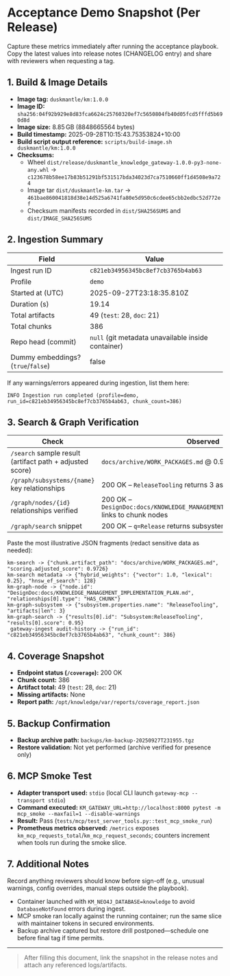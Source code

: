 # Acceptance Demo Snapshot (Per Release)

Capture these metrics immediately after running the acceptance playbook. Copy the latest values into release notes (CHANGELOG entry) and share with reviewers when requesting a tag.

## 1. Build & Image Details

- **Image tag:** `duskmantle/km:1.0.0`
- **Image ID:** `sha256:04f92b929e8d83fca6624c25760320ef7c5650804fb40d05fcd5fffd5b690d8d`
- **Image size:** 8.85 GB (8848665564 bytes)
- **Build timestamp:** 2025-09-28T10:15:43.75353824+10:00
- **Build script output reference:** `scripts/build-image.sh duskmantle/km:1.0.0`
- **Checksums:**
  - Wheel `dist/release/duskmantle_knowledge_gateway-1.0.0-py3-none-any.whl` → `c123678b58ee17b83b51291bf531517bda34023d7ca7510660ff1d4508e9a724`
  - Image tar `dist/duskmantle-km.tar` → `461bae860041818d38e14d525a6741fa80e5d950c6cdee65cbb2edbc52d772ef`
  - Checksum manifests recorded in `dist/SHA256SUMS` and `dist/IMAGE_SHA256SUMS`

## 2. Ingestion Summary

| Field | Value |
| --- | --- |
| Ingest run ID | `c821eb34956345bc8ef7cb3765b4ab63` |
| Profile | `demo` |
| Started at (UTC) | 2025-09-27T23:18:35.810Z |
| Duration (s) | 19.14 |
| Total artifacts | 49 (`test`: 28, `doc`: 21) |
| Total chunks | 386 |
| Repo head (commit) | `null` (git metadata unavailable inside container) |
| Dummy embeddings? (`true`/`false`) | false |

If any warnings/errors appeared during ingestion, list them here:

```
INFO Ingestion run completed (profile=demo, run_id=c821eb34956345bc8ef7cb3765b4ab63, chunk_count=386)
```

## 3. Search & Graph Verification

| Check | Observed |
| --- | --- |
| `/search` sample result (artifact path + adjusted score) | `docs/archive/WORK_PACKAGES.md` @ 0.9726 |
| `/graph/subsystems/{name}` key relationships | 200 OK – `ReleaseTooling` returns 3 associated design docs |
| `/graph/nodes/{id}` relationships verified | 200 OK – `DesignDoc:docs/KNOWLEDGE_MANAGEMENT_IMPLEMENTATION_PLAN.md` links to chunk nodes |
| `/graph/search` snippet | 200 OK – `q=Release` returns subsystem + design doc hits |

Paste the most illustrative JSON fragments (redact sensitive data as needed):

```
km-search -> {"chunk.artifact_path": "docs/archive/WORK_PACKAGES.md", "scoring.adjusted_score": 0.9726}
km-search metadata -> {"hybrid_weights": {"vector": 1.0, "lexical": 0.25}, "hnsw_ef_search": 128}
km-graph-node -> {"node.id": "DesignDoc:docs/KNOWLEDGE_MANAGEMENT_IMPLEMENTATION_PLAN.md", "relationships[0].type": "HAS_CHUNK"}
km-graph-subsystem -> {"subsystem.properties.name": "ReleaseTooling", "artifacts|len": 3}
km-graph-search -> {"results[0].id": "Subsystem:ReleaseTooling", "results[0].score": 0.95}
 gateway-ingest audit-history -> {"run_id": "c821eb34956345bc8ef7cb3765b4ab63", "chunk_count": 386}
```

## 4. Coverage Snapshot

- **Endpoint status (`/coverage`):** 200 OK
- **Chunk count:** 386
- **Artifact total:** 49 (`test`: 28, `doc`: 21)
- **Missing artifacts:** None
- **Report path:** `/opt/knowledge/var/reports/coverage_report.json`

## 5. Backup Confirmation

- **Backup archive path:** `backups/km-backup-20250927T231955.tgz`
- **Restore validation:** Not yet performed (archive verified for presence only)

## 6. MCP Smoke Test

- **Adapter transport used:** `stdio` (local CLI launch `gateway-mcp --transport stdio`)
- **Command executed:** `KM_GATEWAY_URL=http://localhost:8000 pytest -m mcp_smoke --maxfail=1 --disable-warnings`
- **Result:** Pass (`tests/mcp/test_server_tools.py::test_mcp_smoke_run`)
- **Prometheus metrics observed:** `/metrics` exposes `km_mcp_requests_total`/`km_mcp_request_seconds`; counters increment when tools run during the smoke slice.

## 7. Additional Notes

Record anything reviewers should know before sign-off (e.g., unusual warnings, config overrides, manual steps outside the playbook).

- Container launched with `KM_NEO4J_DATABASE=knowledge` to avoid `DatabaseNotFound` errors during ingest.
- MCP smoke ran locally against the running container; run the same slice with maintainer tokens in secured environments.
- Backup archive captured but restore drill postponed—schedule one before final tag if time permits.

---
> After filling this document, link the snapshot in the release notes and attach any referenced logs/artifacts.
